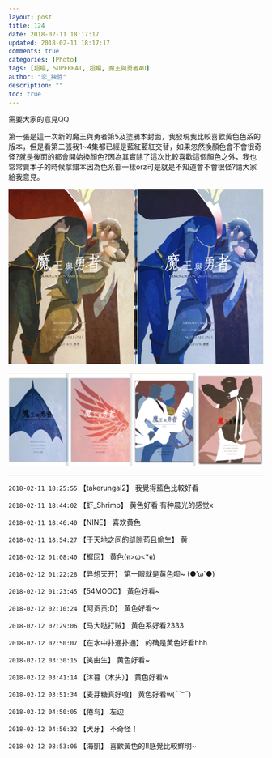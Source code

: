 ```yaml
---
layout: post
title: 124
date: 2018-02-11 18:17:17
updated: 2018-02-11 18:17:17
comments: true
categories: [Photo]
tags: [超蝠, SUPERBAT, 超蝙, 魔王與勇者AU]
author: "恋_独哲"
description: ""
toc: true
---
```


<p>需要大家的意見QQ</p> 
<p>第一張是這一次新的魔王與勇者第5及塗鴉本封面，我發現我比較喜歡黃色色系的版本，但是看第二張我1~4集都已經是藍紅藍紅交替，如果忽然換顏色會不會很奇怪?就是後面的都會開始換顏色?因為其實除了這次比較喜歡這個顏色之外，我也常常賣本子的時候拿錯本因為色系都一樣orz可是就是不知道會不會很怪?請大家給我意見。</p>

![](https://raw.githubusercontent.com/alicewish/maple50821/master/img_YW5MWVN1NEpoZFZwL3NXVkllalFlZ1ZNdGNZN0dORkVpdXQxVGo0RjR4OU5TYUlvUGxNOUJ3PT0.png)

![](https://raw.githubusercontent.com/alicewish/maple50821/master/img_YW5MWVN1NEpoZFZwL3NXVkllalFlbUhCWDZhQVZDc0hZcWYvc3hjRHVGeUVZQUNlUEJtS2RnPT0.png)

---

`2018-02-11 18:25:55` 【takerungai2】 我覺得藍色比較好看

`2018-02-11 18:44:02` 【虾\_Shrimp】 黄色好看 有种晨光的感觉x

`2018-02-11 18:46:40` 【NINE】 喜欢黄色

`2018-02-11 18:54:27` 【于天地之间的缝隙苟且偷生】 黄

`2018-02-12 01:08:40` 【樨回】 黄色(ฅ>ω<*ฅ)

`2018-02-12 01:22:28` 【异想天开】 第一眼就是黄色呗~ (●′ω`●)

`2018-02-12 01:23:45` 【54MOOO】 黃色好看~

`2018-02-12 02:10:24` 【阿贡贡:D】 黄色好看～

`2018-02-12 02:29:06` 【马大哒打贼】 黄色系好看2333

`2018-02-12 02:50:07` 【在水中扑通扑通】 的确是黄色好看hhh

`2018-02-12 03:30:15` 【笑由生】 黄色好看~

`2018-02-12 03:41:14` 【沐暮（木头）】 黄色好看w

`2018-02-12 03:51:34` 【麦芽糖真好喰】 黄色好看w(*¯︶¯*)

`2018-02-12 04:50:05` 【倦鸟】 左边

`2018-02-12 04:56:32` 【犬牙】 不奇怪！

`2018-02-12 08:53:06` 【海凱】 喜歡黃色的!!感覺比較鮮明~
